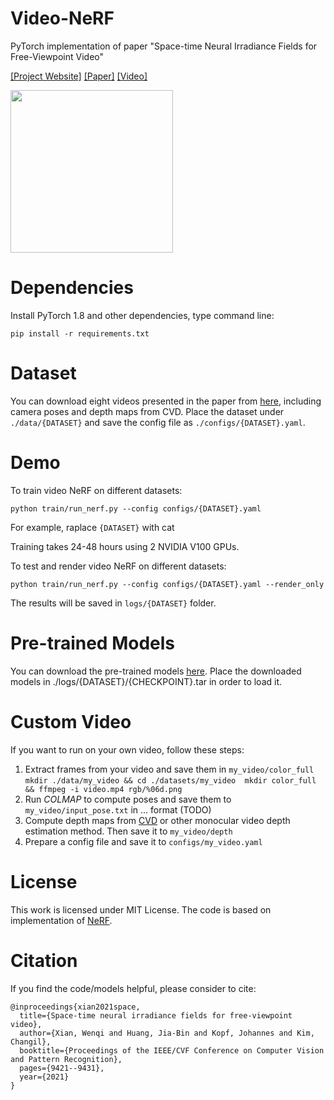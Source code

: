 # Video-NeRF
PyTorch implementation of paper "Space-time Neural Irradiance Fields for Free-Viewpoint Video"

[[Project Website]](https://video-nerf.github.io/)
[[Paper]](https://arxiv.org/abs/2011.12950)
[[Video]](https://www.youtube.com/watch?v=2tN8ghNu2sI&t=1s)

<img src='./img/teaser.gif' height="260px"/>

# Dependencies
Install PyTorch 1.8 and other dependencies, type command line:
```
pip install -r requirements.txt
```

# Dataset

You can download eight videos presented in the paper from [here](https://drive.google.com/drive/folders/1jghs7A0OLiYyyTrW5fEt6h4IQigFd2fP?usp=sharing), including camera poses and depth maps from CVD. Place the dataset under `./data/{DATASET}` and save the config file as `./configs/{DATASET}.yaml`.

# Demo

To train video NeRF on different datasets:
```
python train/run_nerf.py --config configs/{DATASET}.yaml
```
For example, raplace `{DATASET}` with cat

Training takes 24-48 hours using 2 NVIDIA V100 GPUs.

To test and render video NeRF on different datasets:
```
python train/run_nerf.py --config configs/{DATASET}.yaml --render_only
```
The results will be saved in `logs/{DATASET}` folder.

# Pre-trained Models

You can download the pre-trained models [here](https://drive.google.com/drive/folders/1Gv5M_1D0gPmfaC74nzWooJfxabVu6sxW?usp=sharing). Place the downloaded models in ./logs/{DATASET}/{CHECKPOINT}.tar in order to load it.

# Custom Video

If you want to run on your own video, follow these steps:
1. Extract frames from your video and save them in `my_video/color_full`
``
mkdir ./data/my_video && cd ./datasets/my_video 
mkdir color_full && ffmpeg -i video.mp4 rgb/%06d.png
``
2. Run *COLMAP* to compute poses and save them to `my_video/input_pose.txt` in ... format (TODO)
3. Compute depth maps from [CVD](https://github.com/facebookresearch/consistent_depth) or other monocular video depth estimation method. Then save it to `my_video/depth`
4. Prepare a config file and save it to `configs/my_video.yaml`

# License 

This work is licensed under MIT License.
The code is based on implementation of [NeRF](https://github.com/yenchenlin/nerf-pytorch).

# Citation

If you find the code/models helpful, please consider to cite:
```
@inproceedings{xian2021space,
  title={Space-time neural irradiance fields for free-viewpoint video},
  author={Xian, Wenqi and Huang, Jia-Bin and Kopf, Johannes and Kim, Changil},
  booktitle={Proceedings of the IEEE/CVF Conference on Computer Vision and Pattern Recognition},
  pages={9421--9431},
  year={2021}
}
```
